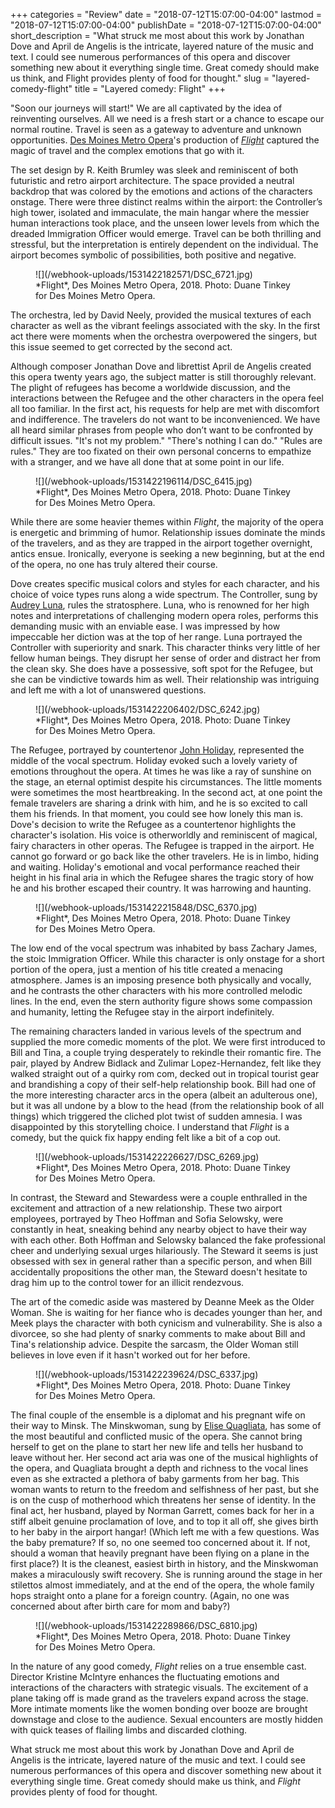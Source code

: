 +++
categories = "Review"
date = "2018-07-12T15:07:00-04:00"
lastmod = "2018-07-12T15:07:00-04:00"
publishDate = "2018-07-12T15:07:00-04:00"
short_description = "What struck me most about this work by Jonathan Dove and April de Angelis is the intricate, layered nature of the music and text. I could see numerous performances of this opera and discover something new about it everything single time. Great comedy should make us think, and Flight provides plenty of food for thought."
slug = "layered-comedy-flight"
title = "Layered comedy: Flight"
+++

"Soon our journeys will start!" We are all captivated by the idea of reinventing ourselves. All we need is a fresh start or a chance to escape our normal routine. Travel is seen as a gateway to adventure and unknown opportunities. [Des Moines Metro Opera](/scene/companies/des-moines-metro-opera/)'s production of [*Flight*](http://desmoinesmetroopera.org/productions/flight/) captured the magic of travel and the complex emotions that go with it.

The set design by R. Keith Brumley was sleek and reminiscent of both futuristic and retro airport architecture. The space provided a neutral backdrop that was colored by the emotions and actions of the characters onstage. There were three distinct realms within the airport: the Controller’s high tower, isolated and immaculate, the main hangar where the messier human interactions took place, and the unseen lower levels from which the dreaded Immigration Officer would emerge. Travel can be both thrilling and stressful, but the interpretation is entirely dependent on the individual. The airport becomes symbolic of possibilities, both positive and negative.

<figure data-type="image">
![](/webhook-uploads/1531422182571/DSC_6721.jpg)
<figcaption>*Flight*, Des Moines Metro Opera, 2018. Photo: Duane Tinkey for Des Moines Metro Opera.</figcaption>
</figure>

The orchestra, led by David Neely, provided the musical textures of each character as well as the vibrant feelings associated with the sky. In the first act there were moments when the orchestra overpowered the singers, but this issue seemed to get corrected by the second act. 

Although composer Jonathan Dove and librettist April de Angelis created this opera twenty years ago, the subject matter is still thoroughly relevant. The plight of refugees has become a worldwide discussion, and the interactions between the Refugee and the other characters in the opera feel all too familiar. In the first act, his requests for help are met with discomfort and indifference. The travelers do not want to be inconvenienced. We have all heard similar phrases from people who don’t want to be confronted by difficult issues. "It's not my problem." "There's nothing I can do." "Rules are rules." They are too fixated on their own personal concerns to empathize with a stranger, and we have all done that at some point in our life. 

<figure data-type="image">
![](/webhook-uploads/1531422196114/DSC_6415.jpg)
<figcaption>*Flight*, Des Moines Metro Opera, 2018. Photo: Duane Tinkey for Des Moines Metro Opera.</figcaption>
</figure>

While there are some heavier themes within *Flight*, the majority of the opera is energetic and brimming of humor. Relationship issues dominate the minds of the travelers, and as they are trapped in the airport together overnight, antics ensue. Ironically, everyone is seeking a new beginning, but at the end of the opera, no one has truly altered their course.

Dove creates specific musical colors and styles for each character, and his choice of voice types runs along a wide spectrum. The Controller, sung by [Audrey Luna](/talking-with-singers-audrey-luna/), rules the stratosphere. Luna, who is renowned for her high notes and interpretations of challenging modern opera roles, performs this demanding music with an enviable ease. I was impressed by how impeccable her diction was at the top of her range. Luna portrayed the Controller with superiority and snark. This character thinks very little of her fellow human beings. They disrupt her sense of order and distract her from the clean sky. She does have a possessive, soft spot for the Refugee, but she can be vindictive towards him as well. Their relationship was intriguing and left me with a lot of unanswered questions.

<figure data-type="image">
![](/webhook-uploads/1531422206402/DSC_6242.jpg)
<figcaption>*Flight*, Des Moines Metro Opera, 2018. Photo: Duane Tinkey for Des Moines Metro Opera.</figcaption>
</figure>

The Refugee, portrayed by countertenor [John Holiday](/talking-with-singers-john-holiday/), represented the middle of the vocal spectrum. Holiday evoked such a lovely variety of emotions throughout the opera. At times he was like a ray of sunshine on the stage, an eternal optimist despite his circumstances. The little moments were sometimes the most heartbreaking. In the second act, at one point the female travelers are sharing a drink with him, and he is so excited to call them his friends. In that moment, you could see how lonely this man is. Dove's decision to write the Refugee as a countertenor highlights the character's isolation. His voice is otherworldly and reminiscent of magical, fairy characters in other operas. The Refugee is trapped in the airport. He cannot go forward or go back like the other travelers. He is in limbo, hiding and waiting. Holiday's emotional and vocal performance reached their height in his final aria in which the Refugee shares the tragic story of how he and his brother escaped their country. It was harrowing and haunting.

<figure data-type="image">
![](/webhook-uploads/1531422215848/DSC_6370.jpg)
<figcaption>*Flight*, Des Moines Metro Opera, 2018. Photo: Duane Tinkey for Des Moines Metro Opera.</figcaption>
</figure>

The low end of the vocal spectrum was inhabited by bass Zachary James, the stoic Immigration Officer. While this character is only onstage for a short portion of the opera, just a mention of his title created a menacing atmosphere. James is an imposing presence both physically and vocally, and he contrasts the other characters with his more controlled melodic lines. In the end, even the stern authority figure shows some compassion and humanity, letting the Refugee stay in the airport indefinitely.

The remaining characters landed in various levels of the spectrum and supplied the more comedic moments of the plot. We were first introduced to Bill and Tina, a couple trying desperately to rekindle their romantic fire. The pair, played by Andrew Bidlack and Zulimar Lopez-Hernandez, felt like they walked straight out of a quirky rom com, decked out in tropical tourist gear and brandishing a copy of their self-help relationship book. Bill had one of the more interesting character arcs in the opera (albeit an adulterous one), but it was all undone by a blow to the head (from the relationship book of all things) which triggered the cliched plot twist of sudden amnesia. I was disappointed by this storytelling choice. I understand that *Flight* is a comedy, but the quick fix happy ending felt like a bit of a cop out.

<figure data-type="image">
![](/webhook-uploads/1531422226627/DSC_6269.jpg)
<figcaption>*Flight*, Des Moines Metro Opera, 2018. Photo: Duane Tinkey for Des Moines Metro Opera.</figcaption>
</figure>

In contrast, the Steward and Stewardess were a couple enthralled in the excitement and attraction of a new relationship. These two airport employees, portrayed by Theo Hoffman and Sofia Selowsky, were constantly in heat, sneaking behind any nearby object to have their way with each other. Both Hoffman and Selowsky balanced the fake professional cheer and underlying sexual urges hilariously. The Steward it seems is just obsessed with sex in general rather than a specific person, and when Bill accidentally propositions the other man, the Steward doesn't hesitate to drag him up to the control tower for an illicit rendezvous. 

The art of the comedic aside was mastered by Deanne Meek as the Older Woman. She is waiting for her fiance who is decades younger than her, and Meek plays the character with both cynicism and vulnerability. She is also a divorcee, so she had plenty of snarky comments to make about Bill and Tina's relationship advice. Despite the sarcasm, the Older Woman still believes in love even if it hasn't worked out for her before.

<figure data-type="image">
![](/webhook-uploads/1531422239624/DSC_6337.jpg)
<figcaption>*Flight*, Des Moines Metro Opera, 2018. Photo: Duane Tinkey for Des Moines Metro Opera.</figcaption>
</figure>

The final couple of the ensemble is a diplomat and his pregnant wife on their way to Minsk. The Minskwoman, sung by [Elise Quagliata](/scene/people/elise-quagliata/), has some of the most beautiful and conflicted music of the opera. She cannot bring herself to get on the plane to start her new life and tells her husband to leave without her. Her second act aria was one of the musical highlights of the opera, and Quagliata brought a depth and richness to the vocal lines even as she extracted a plethora of baby garments from her bag. This woman wants to return to the freedom and selfishness of her past, but she is on the cusp of motherhood which threatens her sense of identity. In the final act, her husband, played by Norman Garrett, comes back for her in a stiff albeit genuine proclamation of love, and to top it all off, she gives birth to her baby in the airport hangar! (Which left me with a few questions. Was the baby premature? If so, no one seemed too concerned about it. If not, should a woman that heavily pregnant have been flying on a plane in the first place?) It is the cleanest, easiest birth in history, and the Minskwoman makes a miraculously swift recovery. She is running around the stage in her stilettos almost immediately, and at the end of the opera, the whole family hops straight onto a plane for a foreign country. (Again, no one was concerned about after birth care for mom and baby?)

<figure data-type="image">
![](/webhook-uploads/1531422289866/DSC_6810.jpg)
<figcaption>*Flight*, Des Moines Metro Opera, 2018. Photo: Duane Tinkey for Des Moines Metro Opera.</figcaption>
</figure>

In the nature of any good comedy, *Flight* relies on a true ensemble cast. Director Kristine McIntyre enhances the fluctuating emotions and interactions of the characters with strategic visuals. The excitement of a plane taking off is made grand as the travelers expand across the stage. More intimate moments like the women bonding over booze are brought downstage and close to the audience. Sexual encounters are mostly hidden with quick teases of flailing limbs and discarded clothing. 

What struck me most about this work by Jonathan Dove and April de Angelis is the intricate, layered nature of the music and text. I could see numerous performances of this opera and discover something new about it everything single time. Great comedy should make us think, and *Flight* provides plenty of food for thought.
